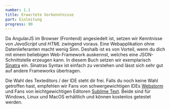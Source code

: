 ```yaml
---
number: 1.1
title: Erwartete Vorkenntnisse
part: Einleitung
progress: 90
---
```


Da AngularJS im Browser (Frontend) angesiedelt ist, setzen wir Kenntnisse von *JavaScript* und *HTML* zwingend voraus. Eine Webapplikation ohne Datenlieferanten macht wenig Sinn. Deshalb ist es von Vorteil, wenn du dich mit einem beliebigen Web-Framework auskennst, welches eine JSON-Schnittstelle erzeugen kann. In diesem Buch setzen wir exemplarisch [Sinatra](http://www.sinatrarb.com) ein. Sinatras Syntax ist einfach zu verstehen und lässt sich sehr gut auf andere Frameworks übertragen.

Die Wahl des Texteditors / der IDE steht dir frei. Falls du noch keine Wahl getroffen hast, empfehlen wir Fans von schwergewichtigen IDEs [Webstorm](http://www.jetbrains.com/webstorm/) und Fans von leichtgewichtigen Editoren [Sublime Text](http://www.sublimetext.com/). Beide sind für Windows, Linux und MacOS erhältlich und können kostenlos getestet werden.
